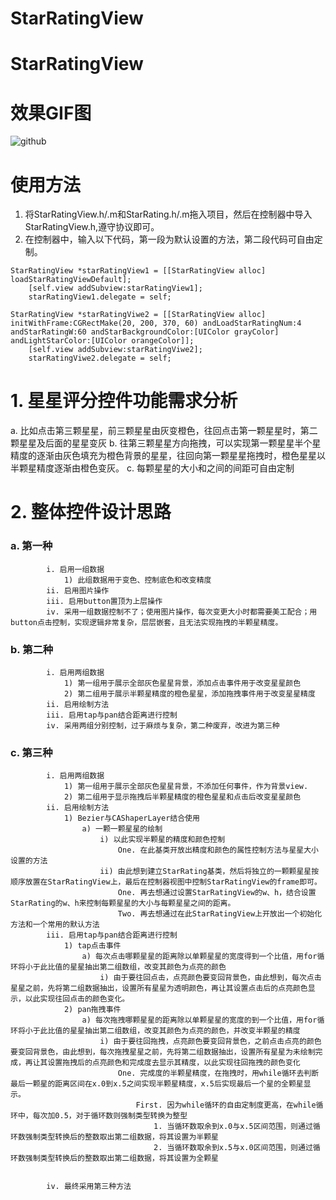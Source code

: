# StarRatingView
# StarRatingView

# 效果GIF图
![github](https://github.com/xyh3171/StarRatingView/blob/master/StarRatingViewFeature.gif)

# 使用方法
1. 将StarRatingView.h/.m和StarRating.h/.m拖入项目，然后在控制器中导入StarRatingView.h,遵守<StarRatingViewDelegate>协议即可。
2. 在控制器中，输入以下代码，第一段为默认设置的方法，第二段代码可自由定制。

``` 
StarRatingView *starRatingView1 = [[StarRatingView alloc] loadStarRatingViewDefault];
    [self.view addSubview:starRatingView1];
    starRatingView1.delegate = self;
    
StarRatingView *starRatingViwe2 = [[StarRatingView alloc] initWithFrame:CGRectMake(20, 200, 370, 60) andLoadStarRatingNum:4 andStarRatingW:60 andStarBackgroundColor:[UIColor grayColor] andLightStarColor:[UIColor orangeColor]];
    [self.view addSubview:starRatingViwe2];
    starRatingViwe2.delegate = self;
```
   
# 1. 星星评分控件功能需求分析
a. 比如点击第三颗星星，前三颗星星由灰变橙色，往回点击第一颗星星时，第二颗星星及后面的星星变灰
b. 往第三颗星星方向拖拽，可以实现第一颗星星半个星精度的逐渐由灰色填充为橙色背景的星星，往回向第一颗星星拖拽时，橙色星星以半颗星精度逐渐由橙色变灰。
c. 每颗星星的大小和之间的间距可自由定制

# 2. 整体控件设计思路
### a. 第一种 
			i. 启用一组数据
				1) 此组数据用于变色、控制底色和改变精度
			ii. 启用图片操作
			iii. 启用button置顶为上层操作
			iv. 采用一组数据控制不了；使用图片操作，每次变更大小时都需要美工配合；用button点击控制，实现逻辑非常复杂，层层嵌套，且无法实现拖拽的半颗星精度。
### b. 第二种
			i. 启用两组数据
				1) 第一组用于展示全部灰色星星背景，添加点击事件用于改变星星颜色
				2) 第二组用于展示半颗星精度的橙色星星，添加拖拽事件用于改变星星精度
			ii. 启用绘制方法
			iii. 启用tap与pan结合距离进行控制
			iv. 采用两组分别控制，过于麻烦与复杂，第二种废弃，改进为第三种
### c. 第三种
			i. 启用两组数据
				1) 第一组用于展示全部灰色星星背景，不添加任何事件，作为背景view.
				2) 第二组用于显示拖拽后半颗星精度的橙色星星和点击后改变星星颜色
			ii. 启用绘制方法
				1) Bezier与CAShaperLayer结合使用
					a) 一颗一颗星星的绘制
						i) 以此实现半颗星的精度和颜色控制
							One. 在此基类开放出精度和颜色的属性控制方法与星星大小设置的方法
						ii) 由此想到建立StarRating基类，然后将独立的一颗颗星星按顺序放置在StarRatingView上，最后在控制器视图中控制StarRatingView的frame即可。
							One. 再去想通过设置StarRatingView的w、h，结合设置StarRating的w、h来控制每颗星星的大小与每颗星星之间的距离。
							Two. 再去想通过在此StarRatingView上开放出一个初始化方法和一个常用的默认方法
			iii. 启用tap与pan结合距离进行控制
				1) tap点击事件
					a) 每次点击哪颗星星的距离除以单颗星星的宽度得到一个比值，用for循环将小于此比值的星星抽出第二组数组，改变其颜色为点亮的颜色
						i) 由于要往回点击，点亮颜色要变回背景色，由此想到，每次点击星星之前，先将第二组数据抽出，设置所有星星为透明颜色，再让其设置点击后的点亮颜色显示，以此实现往回点击的颜色变化。
				2) pan拖拽事件
					a) 每次拖拽哪颗星星的距离除以单颗星星的宽度的到一个比值，用for循环将小于此比值的星星抽出第二组数组，改变其颜色为点亮的颜色，并改变半颗星的精度
						i) 由于要往回拖拽，点亮颜色要变回背景色，之前点击点亮的颜色要变回背景色，由此想到，每次拖拽星星之前，先将第二组数据抽出，设置所有星星为未绘制完成，再让其设置拖拽后的点亮颜色和完成度去显示其精度，以此实现往回拖拽的颜色变化
							One. 完成度的半颗星精度，在拖拽时，用while循环去判断最后一颗星的距离区间在x.0到x.5之间实现半颗星精度，x.5后实现最后一个星的全颗星显示。
								First. 因为while循环的自由定制度更高，在while循环中，每次加0.5，对于循环数则强制类型转换为整型
									1. 当循环数取余到x.0与x.5区间范围，则通过循环数强制类型转换后的整数取出第二组数据，将其设置为半颗星
									2. 当循环数取余到x.5与x.0区间范围，则通过循环数强制类型转换后的整数取出第二组数据，将其设置为全颗星
									
									
			iv. 最终采用第三种方法

